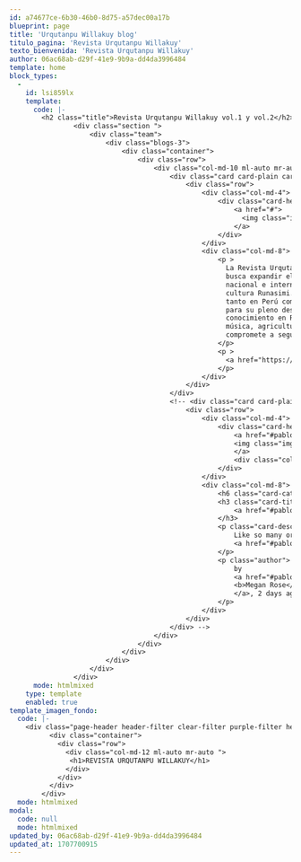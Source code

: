 ```yaml
---
id: a74677ce-6b30-46b0-8d75-a57dec00a17b
blueprint: page
title: 'Urqutanpu Willakuy blog'
titulo_pagina: 'Revista Urqutanpu Willakuy'
texto_bienvenida: 'Revista Urqutanpu Willakuy'
author: 06ac68ab-d29f-41e9-9b9a-dd4da3996484
template: home
block_types:
  -
    id: lsi859lx
    template:
      code: |-
        <h2 class="title">Revista Urqutanpu Willakuy vol.1 y vol.2</h2>
                <div class="section ">
                    <div class="team">
                        <div class="blogs-3">
                            <div class="container">
                                <div class="row">
                                    <div class="col-md-10 ml-auto mr-auto">
                                        <div class="card card-plain card-blog">
                                            <div class="row">
                                                <div class="col-md-4">
                                                    <div class="card-header card-header-image">
                                                        <a href="#">
                                                          <img class="img " src="./assets/a_home_otros/revista_urqu_willakuy_11.png">
                                                        </a>
                                                    </div>
                                                </div>
                                                <div class="col-md-8">
                                                    <p >
                                                      La Revista Urqutanpu, originaria de la subregión de Apurímac, Perú, 
                                                      busca expandir el conocimiento a través de libros para el público 
                                                      nacional e internacional, especialmente aquellos interesados en la 
                                                      cultura Runasimi. Aunque el idioma Runasimi está siendo más reconocido 
                                                      tanto en Perú como en otros países, todavía hay un camino por recorrer 
                                                      para su pleno desarrollo. La revista se dedica a promover y difundir el 
                                                      conocimiento en Runasimi, abordando temas diversos como historia, cultura, 
                                                      música, agricultura, entre otros. Invita a escritores a contribuir y se 
                                                      compromete a seguir desarrollando y promoviendo la lengua y cultura Qichwa.                                                
                                                    </p>
                                                    <p >
                                                      <a href="https://drive.google.com/file/d/1-xuI-Foy4EFdjv5-PQs-zdPdOgDNJGBQ/view?fbclid=IwAR0YOSUUF_RtBag3Fk8QSOxG7L8SINUOiKIH6NfVy48i-S4ziXLF-TsbyJs" target="_blank"> DESCARGAR</a>
                                                    </p>
                                                </div>
                                            </div>
                                        </div>
                                        <!-- <div class="card card-plain card-blog">
                                            <div class="row">
                                                <div class="col-md-4">
                                                    <div class="card-header card-header-image">
                                                        <a href="#pablo">
                                                        <img class="img img-raised" src="./assets/img/revista_urqu_willakuy_1.png">
                                                        </a>
                                                        <div class="colored-shadow" style="background-image: url('./assets/img/examples/blog8.jpg')"></div>
                                                    </div>
                                                </div>
                                                <div class="col-md-8">
                                                    <h6 class="card-category text-success">Urqutanpu Willakuy 2</h6>
                                                    <h3 class="card-title">
                                                        <a href="#pablo">Lyft launching cross-platform service this week</a>
                                                    </h3>
                                                    <p class="card-description">
                                                        Like so many organizations these days, Autodesk is a company in transition. It was until recently a traditional boxed software company selling licenses. Yet its own business model disruption is only part of the story — and…
                                                        <a href="#pablo"> Read More </a>
                                                    </p>
                                                    <p class="author">
                                                        by
                                                        <a href="#pablo">
                                                        <b>Megan Rose</b>
                                                        </a>, 2 days ago
                                                    </p>
                                                </div>
                                            </div>
                                        </div> -->
                                    </div>
                                </div>
                            </div>
                        </div>
                    </div>
                </div>
      mode: htmlmixed
    type: template
    enabled: true
template_imagen_fondo:
  code: |-
    <div class="page-header header-filter clear-filter purple-filter header-small" data-parallax="true" style="background-image: url('./assets/a_home_otros/revista_urqu_willakuy_blog.png');">
          <div class="container">
            <div class="row">
              <div class="col-md-12 ml-auto mr-auto ">
               <h1>REVISTA URQUTANPU WILLAKUY</h1>
              </div>
            </div>
          </div>
        </div>
  mode: htmlmixed
modal:
  code: null
  mode: htmlmixed
updated_by: 06ac68ab-d29f-41e9-9b9a-dd4da3996484
updated_at: 1707700915
---
```

